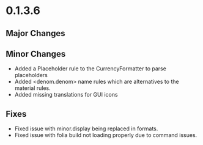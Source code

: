 # 0.1.3.6

## Major Changes

## Minor Changes
- Added a Placeholder rule to the CurrencyFormatter to parse placeholders
- Added <denom.denom> name rules which are alternatives to the material rules.
- Added missing translations for GUI icons

## Fixes
- Fixed issue with minor.display being replaced in formats.
- Fixed issue with folia build not loading properly due to command issues.
